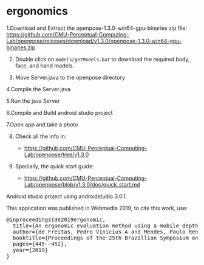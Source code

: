 # ergonomics

1.Download and Extract the openpose-1.3.0-win64-gpu-binaries zip file:
https://github.com/CMU-Perceptual-Computing-Lab/openpose/releases/download/v1.3.0/openpose-1.3.0-win64-gpu-binaries.zip

2. Double click on `models/getModels.bat` to download the required body, face, and hand models.

3. Move Server.java to the openpose directory

4.Compile the Server.java

5.Run the java Server

6.Compile and Build android studio project

7.Open app and take a photo

8. Check all the info in:
    - https://github.com/CMU-Perceptual-Computing-Lab/openpose/tree/v1.3.0

9. Specially, the quick start guide:
    - https://github.com/CMU-Perceptual-Computing-Lab/openpose/blob/v1.3.0/doc/quick_start.md


Android studio project using androidstudio 3.0.1

This application was published in Webmedia 2019, to cite this work, use:
<pre>
@inproceedings{de2019ergonomic,
  title={An ergonomic evaluation method using a mobile depth sensor and pose estimation},
  author={de Freitas, Pedro Vinicius A and Mendes, Paulo Renato C and Busson, Antonio Jos{\'e} G and Guedes, {\'A}lan Livio V and Silva, Giovanni Lucca F da and de Paiva, Anselmo Cardoso and Colcher, S{\'e}rgio},
  booktitle={Proceedings of the 25th Brazillian Symposium on Multimedia and the Web},
  pages={445--452},
  year={2019}
}
</pre>
